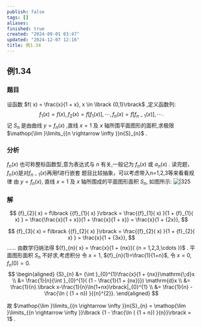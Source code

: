```yaml
---
publish: false
tags: []
aliases: 
finished: true
created: "2024-09-01 03:47"
updated: "2024-12-07 12:16"
title: 例1.34
---
```

## 例1.34
### 题目
设函数 $f( x) = \frac{x}{1 + x}, x \in \lbrack {0,1}\rbrack$ ,定义函数列:
$$
{f}_{1}( x) = f( x) ,{f}_{2}( x) = f\lbrack {{f}_{1}( x) }\rbrack ,\cdots ,{f}_{n}( x) = f\lbrack {{f}_{n - 1}( x) }\rbrack ,\cdots .
$$
记 ${S}_{n}$ 是由曲线 $y = {f}_{n}( x)$ ,直线 $x = 1$ 及 $x$ 轴所围平面图形的面积,求极限 $\mathop{\lim }\limits_{{n \rightarrow \infty }}n{S}_{n}$ .
### 分析 
${f}_{n}( x)$ 也可称整标函数型,意为表达式与 $n$ 有关,一般记为 ${f}_{n}( x)$ 或 ${a}_{n}( x)$ .
读完题，$f_{n}(x)$是对$f_{n-1}(x)$再用f进行嵌套
题目比较抽象，可以考虑带入n=1,2,3等来看看规律
由 $y = {f}_{n}(x)$, 直线 $x = 1$ 及 $x$ 轴所围成的平面图形面积 ${S}_{n}$, 如图所示:
![|325](https://img.hwenyi.tech/202409022150606.webp)
### 解 
$$
{f}_{2}( x) = f\lbrack {{f}_{1}( x) }\rbrack = \frac{{f}_{1}( x) }{1 + {f}_{1}( x) } = \frac{\frac{x}{1 + x}}{1 + \frac{x}{1 + x}} = \frac{x}{1 + {2x}},
$$

$$
{f}_{3}( x) = f\lbrack {{f}_{2}( x) }\rbrack = \frac{{f}_{2}( x) }{1 + {f}_{2}( x) } = \frac{x}{1 + {3x}},
$$
$\ldots \ldots$
由数学归纳法得 ${f}_{n}( x) = \frac{x}{1 + {nx}}( {n = 1,2,3,\cdots })$ .
平面图形面积 ${S}_{n}$ 不好求,考虑积分
令 $x=1$, ${f}_{n}(1)=\frac{1}{1+n}$, 令 $x=0$, ${f}_{n}(0)=0$.
$$
\begin{aligned}
{S}_{n} &= {\int }_{0}^{1}\frac{x}{1 + {nx}}\mathrm{\;d}x \\
&= \frac{1}{n}{\int }_{0}^{1}( {1 - \frac{1}{1 + {nx}}}) \mathrm{d}x \\
&= \frac{1}{n}.\lbrack x-\frac{1}{n}\ln(1+nx)\rbrack|_{0}^{1} \\
&= \frac{1}{n} - \frac{\ln ( {1 + n}) }{{n}^{2}}.
\end{aligned}
$$

故 $\mathop{\lim }\limits_{{n \rightarrow \infty }}n{S}_{n} = \mathop{\lim }\limits_{{n \rightarrow \infty }}\lbrack {1 - \frac{\ln ( {1 + n}) }{n}}\rbrack = 1$ .

